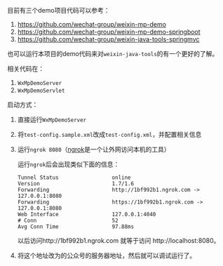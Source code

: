 目前有三个demo项目代码可以参考：

1. https://github.com/wechat-group/weixin-mp-demo
2. https://github.com/wechat-group/weixin-mp-demo-springboot
3. https://github.com/wechat-group/weixin-java-tools-springmvc

也可以运行本项目的demo代码来对``weixin-java-tools``的有一个更好的了解。

相关代码在：

1. ``WxMpDemoServer``
2. ``WxMpDemoServlet``

启动方式：

1. 直接运行``WxMpDemoServer``
1. 将``test-config.sample.xml``改成``test-config.xml``，并配置相关信息
1. 运行``ngrok 8080``（[ngrok](https://ngrok.com/)是一个让外网访问本机的工具）

    运行``ngrok``后会出现类似下面的信息：
    ```
    Tunnel Status                 online
    Version                       1.7/1.6
    Forwarding                    http://1bf992b1.ngrok.com -> 127.0.0.1:8080
    Forwarding                    https://1bf992b1.ngrok.com -> 127.0.0.1:8080
    Web Interface                 127.0.0.1:4040
    # Conn                        52
    Avg Conn Time                 97.88ms
    ```

    以后访问http://1bf992b1.ngrok.com 就等于访问 http://localhost:8080。
1. 将这个地址改为的公众号的服务器地址，然后就可以调试运行了。
